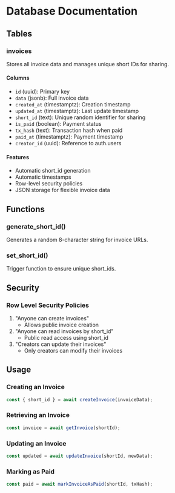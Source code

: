 # Database Documentation

## Tables

### invoices

Stores all invoice data and manages unique short IDs for sharing.

#### Columns
- `id` (uuid): Primary key
- `data` (jsonb): Full invoice data
- `created_at` (timestamptz): Creation timestamp
- `updated_at` (timestamptz): Last update timestamp
- `short_id` (text): Unique random identifier for sharing
- `is_paid` (boolean): Payment status
- `tx_hash` (text): Transaction hash when paid
- `paid_at` (timestamptz): Payment timestamp
- `creator_id` (uuid): Reference to auth.users

#### Features
- Automatic short_id generation
- Automatic timestamps
- Row-level security policies
- JSON storage for flexible invoice data

## Functions

### generate_short_id()
Generates a random 8-character string for invoice URLs.

### set_short_id()
Trigger function to ensure unique short_ids.

## Security

### Row Level Security Policies
1. "Anyone can create invoices"
   - Allows public invoice creation
2. "Anyone can read invoices by short_id"
   - Public read access using short_id
3. "Creators can update their invoices"
   - Only creators can modify their invoices

## Usage

### Creating an Invoice
```typescript
const { short_id } = await createInvoice(invoiceData);
```

### Retrieving an Invoice
```typescript
const invoice = await getInvoice(shortId);
```

### Updating an Invoice
```typescript
const updated = await updateInvoice(shortId, newData);
```

### Marking as Paid
```typescript
const paid = await markInvoiceAsPaid(shortId, txHash);
```